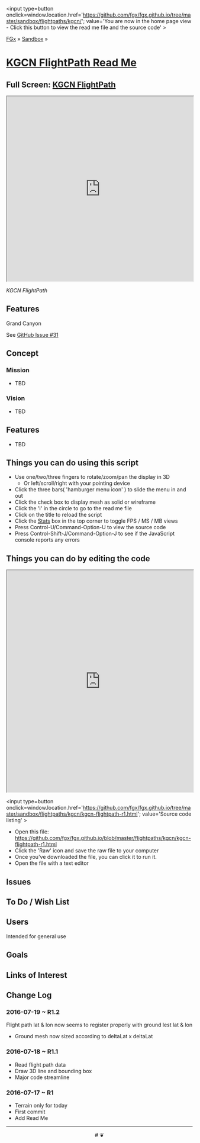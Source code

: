 <span style=display:none; >[You are now in a GitHub source code view - click this link to view the home page]
( http://fgx.github.io/sandbox//#readme.md "View file as a web page." )</span>
<input type=button onclick=window.location.href='https://github.com/fgx/fgx.github.io/tree/master/sandbox/flightpaths/kgcn/'; 
value='You are now in the home page view - Click this button to view the read me file and the source code' >

[FGx]( https://fgx.github.io ) &raquo; [Sandbox]( http://fgx.github.io/sandbox/  ) &raquo;

[KGCN FlightPath Read Me]( http://fgx.github.io/sandbox/flightpaths/kgcn/index.html#readme.md )
===

## Full Screen: [ KGCN FlightPath ]( http://fgx.github.io/sandbox/flightpaths/kgcn/ )

<img src="https://cloud.githubusercontent.com/assets/547626/16932392/f0de8b66-4cfa-11e6-87f3-2982a3d46986.png" style=display:none; width=800 >

<iframe src=http://fgx.github.io/sandbox/flightpaths/kgcn/index.html#elevations_Tusayan_12_770_1605_4_5_120_150_.txt width=100% height=500px ></iframe>

_KGCN FlightPath_


## Features

Grand Canyon

See [GitHub Issue #31]( https://github.com/fgx/fgx.github.io/issues/31 )

## Concept

### Mission

* TBD

### Vision

* TBD


## Features

* TBD


## Things you can do using this script

* Use one/two/three fingers to rotate/zoom/pan the display in 3D
	* Or left/scroll/right with your pointing device 
* Click the three bars( 'hamburger menu icon' ) to slide the menu in and out
* Click the check box to display mesh as solid or wireframe
* Click the 'I' in the circle to go to the read me file
* Click on the title to reload the script
* Click the [Stats]( https://github.com/mrdoob/stats.js/ ) box in the top corner to toggle FPS / MS / MB views
* Press Control-U/Command-Option-U to view the source code
* Press Control-Shift-J/Command-Option-J to see if the JavaScript console reports any errors



## Things you can do by editing the code

<iframe sandbox='allow-scripts' src='https://jaanga.github.io/cookbook-html/examples/libraries/ace-editor/ace-view-r1.html#' +
	'http://fgx.github.io/sandbox/flightpaths/kgcn/kgcn-flightpath-r1.html' width=100% height=600 ></iframe>

<input type=button onclick=window.location.href='https://github.com/fgx/fgx.github.io/tree/master/sandbox/flightpaths/kgcn/kgcn-flightpath-r1.html';
value='Source code listing' >


* Open this file: https://github.com/fgx/fgx.github.io/blob/master/flightpaths/kgcn/kgcn-flightpath-r1.html
* Click the 'Raw' icon and save the raw file to your computer
* Once you've downloaded the file, you can click it to run it.
* Open the file with a text editor


## Issues


## To Do / Wish List


## Users

Intended for general use


## Goals


## Links of Interest


## Change Log

### 2016-07-19 ~ R1.2

Flight path lat & lon now seems to register properly with ground lest lat & lon

* Ground mesh now sized according to deltaLat x deltaLat

### 2016-07-18 ~ R1.1

* Read flight path data
* Draw 3D line and bounding box
* Major code streamline
 

### 2016-07-17 ~ R1

* Terrain only for today
* First commit
* Add Read Me


***

<center title='FGx ~ a place to fly' >
# <a href=javascript:window.scrollTo(0,0); style=text-decoration:none; > ❦ </a>
</center>
